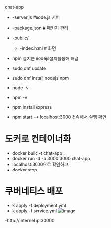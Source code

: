 chat-app
  - -server.js        #node.js 서버
  - -package.json    # 패키지 관리
  - -public/           
    - -index.html    # 화면


- npm 설치는 nodejs설치를통해 해결
- sudo dnf update
- sudo dnf install nodejs npm
- node -v
- npm -v
- npm install express
- npm start     --> localhost:3000 접속해서 실행 확인
# 도커로 컨테이너화
- docker build -t chat-app .
- docker run -d -p 3000:3000 chat-app
- localhost:3000으로 확인하고.
- docker stop <containerid>
# 쿠버네티스 배포
- k apply -f deployment.yml
- k apply -f service.yml
![image](https://github.com/user-attachments/assets/6d694903-1c9d-4cbe-b91f-fb50fac96e04)

-http://internel ip:30000
